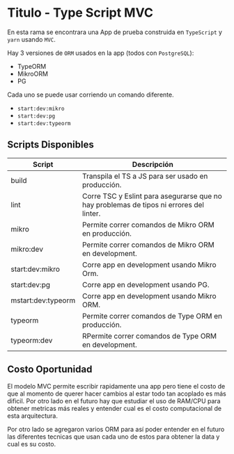 # Titulo - Type Script MVC

En esta rama se encontrara una App de prueba construida en `TypeScript` y `yarn` usando `MVC`.

Hay 3 versiones de `ORM` usados en la app (todos con `PostgreSQL`):
  - TypeORM
  - MikroORM
  - PG

Cada uno se puede usar corriendo un comando diferente.
  - `start:dev:mikro`
  - `start:dev:pg`
  - `start:dev:typeorm`

## Scripts Disponibles

| Script                    | Descripción                                                                                   |
| ------------------------- | --------------------------------------------------------------------------------------------- |
| build                     | Transpila el TS a JS para ser usado en producción.                                            |
| lint                      | Corre TSC y Eslint para asegurarse que no hay problemas de tipos ni errores del linter.       |
| mikro                     | Permite correr comandos de Mikro ORM en producción.                                           |
| mikro:dev                 | Permite correr comandos de Mikro ORM en development.                                          |
| start:dev:mikro           | Corre app en development usando Mikro Orm.                                                    |
| start:dev:pg              | Corre app en development usando PG.                                                           |
| mstart:dev:typeorm        | Corre app en development usando Mikro ORM.                                                    |
| typeorm                   | Permite correr comandos de Type ORM en producción.                                            |
| typeorm:dev               | RPermite correr comandos de Type ORM en development.                                          |

## Costo Oportunidad
El modelo MVC permite escribir rapidamente una app pero tiene el costo de que al momento de querer hacer cambios al estar todo tan acoplado es más dificil. Por otro lado en el futuro hay que estudiar el uso de RAM/CPU para obtener metricas más reales y entender cual es el costo computacional de esta arquitectura.

Por otro lado se agregaron varios ORM para así poder entender en el futuro las diferentes tecnicas que usan cada uno de estos para obtener la data y cual es su costo.
